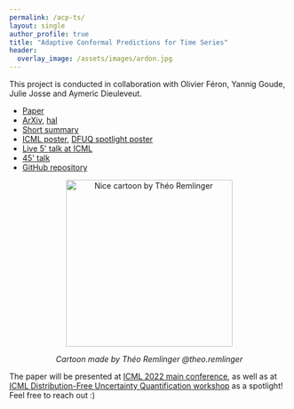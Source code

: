 ```yaml
---
permalink: /acp-ts/
layout: single
author_profile: true
title: "Adaptive Conformal Predictions for Time Series"
header:
  overlay_image: /assets/images/ardon.jpg
---
```


This project is conducted in collaboration with Olivier Féron, Yannig Goude, Julie Josse and Aymeric Dieuleveut.

- [Paper](https://proceedings.mlr.press/v162/zaffran22a.html)
- [ArXiv](https://arxiv.org/abs/2202.07282), [hal](https://hal.archives-ouvertes.fr/hal-03573934)
- [Short summary](http://mzaffran.github.io/assets/files/Posters/acp_ts_summary.pdf)
- [ICML poster](http://mzaffran.github.io/assets/files/Posters/acp_ts_icml_poster.pdf), [DFUQ spotlight poster](http://mzaffran.github.io/assets/files/Posters/acp_ts_dfuq_poster.pdf)
- [Live 5' talk at ICML](https://slideslive.com/38983531/adaptive-conformal-predictions-for-time-series)
- [45' talk](https://www.youtube.com/watch?v=Yuxu9aUpVi0)
- [GitHub repository](https://github.com/mzaffran/adaptiveconformalpredictionstimeseries)

<p align="center">
    <img src="http://mzaffran.github.io/assets/images/cartoon_theo.jpg" alt="Nice cartoon by Théo Remlinger" width="300"/>  
</p>   
<p align="center">     
    <em>Cartoon made by Théo Remlinger @theo.remlinger</em>
</p>

The paper will be presented at [ICML 2022 main conference](https://icml.cc/), as well as at [ICML Distribution-Free Uncertainty Quantification workshop](https://sites.google.com/berkeley.edu/dfuq-22/home) as a spotlight! Feel free to reach out :)
